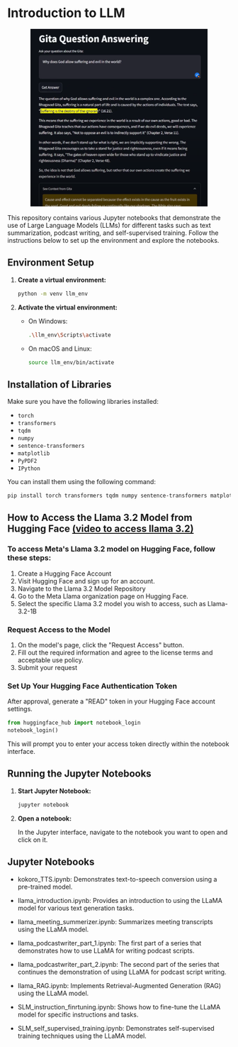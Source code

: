 # Introduction to LLM
<p style="text-align: center;">
<img src="screenshots/gita_RAG_app_interface.png" alt="Sample Image" width="400" height="400">
</p>
This repository contains various Jupyter notebooks that demonstrate the use of Large Language Models (LLMs) for different tasks such as text summarization, podcast writing, and self-supervised training. Follow the instructions below to set up the environment and explore the notebooks.

## Environment Setup

1. **Create a virtual environment:**

    ```sh
    python -m venv llm_env
    ```

2. **Activate the virtual environment:**

    - On Windows:
        ```sh
        .\llm_env\Scripts\activate
        ```
    - On macOS and Linux:
        ```sh
        source llm_env/bin/activate
        ```

## Installation of Libraries

Make sure you have the following libraries installed:

- `torch`
- `transformers`
- `tqdm`
- `numpy`
- `sentence-transformers`
- `matplotlib`
- `PyPDF2`
- `IPython`

You can install them using the following command:

```sh
pip install torch transformers tqdm numpy sentence-transformers matplotlib PyPDF2 IPython
```

## How to Access the Llama 3.2 Model from Hugging Face [(video to access llama 3.2)](https://youtu.be/7HlHPWNS-20)

### To access Meta's Llama 3.2 model on Hugging Face, follow these steps:

1. Create a Hugging Face Account
2. Visit Hugging Face and sign up for an account.​
3. Navigate to the Llama 3.2 Model Repository
4. Go to the Meta Llama organization page on Hugging Face.​
5. Select the specific Llama 3.2 model you wish to access, such as Llama-3.2-1B 

### Request Access to the Model

1. On the model's page, click the "Request Access" button.​
2. Fill out the required information and agree to the license terms and acceptable use policy.​
3. Submit your request

### Set Up Your Hugging Face Authentication Token

After approval, generate a "READ" token in your Hugging Face account settings.
```python
from huggingface_hub import notebook_login
notebook_login()
```
This will prompt you to enter your access token directly within the notebook interface.



## Running the Jupyter Notebooks

1. **Start Jupyter Notebook:**

    ```sh
    jupyter notebook
    ```

2. **Open a notebook:**

    In the Jupyter interface, navigate to the notebook you want to open and click on it.

## Jupyter Notebooks


- kokoro_TTS.ipynb: Demonstrates text-to-speech conversion using a pre-trained model.

- llama_introduction.ipynb: Provides an introduction to using the LLaMA model for various text generation tasks.

- llama_meeting_summerizer.ipynb: Summarizes meeting transcripts using the LLaMA model.

- llama_podcastwriter_part_1.ipynb: The first part of a series that demonstrates how to use LLaMA for writing podcast scripts.

- llama_podcastwriter_part_2.ipynb: The second part of the series that continues the demonstration of using LLaMA for podcast script writing.

- llama_RAG.ipynb: Implements Retrieval-Augmented Generation (RAG) using the LLaMA model.

- SLM_instruction_finrtuning.ipynb: Shows how to fine-tune the LLaMA model for specific instructions and tasks.

- SLM_self_supervised_training.ipynb: Demonstrates self-supervised training techniques using the LLaMA model.